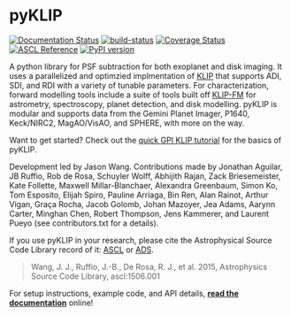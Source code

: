 # pyKLIP #
[![Documentation Status](https://readthedocs.org/projects/pyklip/badge/?version=latest)](http://pyklip.readthedocs.io/en/latest/?badge=latest) [![build-status](https://img.shields.io/bitbucket/pipelines/pyKLIP/pyklip.svg)](https://bitbucket.org/pyKLIP/pyklip/addon/pipelines/home) [![Coverage Status](https://coveralls.io/repos/bitbucket/pyKLIP/pyklip/badge.svg)](https://coveralls.io/bitbucket/pyKLIP/pyklip) [![ASCL Reference](https://img.shields.io/badge/ascl-1506.001-blue.svg?colorB=262255)](http://ascl.net/1506.001) [![PyPI version](https://badge.fury.io/py/pyklip.svg)](https://badge.fury.io/py/pyklip)
    
A python library for PSF subtraction for both exoplanet and disk imaging. It uses a parallelized and optimzied implmentation of [KLIP](http://arxiv.org/abs/1207.4197) that supports ADI, SDI, and RDI with a variety of tunable parameters. For characterization, forward modelling tools include a suite of tools built off [KLIP-FM](http://arxiv.org/abs/1604.06097) for astrometry, spectroscopy, planet detection, and disk modelling. pyKLIP is modular and supports data from the Gemini Planet Imager, P1640, Keck/NIRC2, MagAO/VisAO, and SPHERE, with more on the way.

Want to get started? Check out the [quick GPI KLIP tutorial](http://pyklip.readthedocs.io/en/latest/klip_gpi.html) for the basics of pyKLIP.

Development led by Jason Wang. Contributions made by Jonathan Aguilar, JB Ruffio, Rob de Rosa, Schuyler Wolff, Abhijith Rajan, Zack Briesemeister, Kate Follette, Maxwell Millar-Blanchaer, Alexandra Greenbaum, Simon Ko, Tom Esposito, Elijah Spiro, Pauline Arriaga, Bin Ren, Alan Rainot, Arthur Vigan, Graça Rocha, Jacob Golomb, Johan Mazoyer, Jea Adams, Aarynn Carter, Minghan Chen, Robert Thompson, Jens Kammerer, and Laurent Pueyo (see contributors.txt for a details).

If you use pyKLIP in your research, please cite the Astrophysical Source Code Library record of it: [ASCL](http://ascl.net/1506.001) or [ADS](http://adsabs.harvard.edu/abs/2015ascl.soft06001W).

> Wang, J. J., Ruffio, J.-B., De Rosa, R. J., et al. 2015, Astrophysics Source Code Library, ascl:1506.001

For setup instructions, example code, and API details, 
[**read the documentation**](http://pyklip.readthedocs.io/en/latest/) online!
